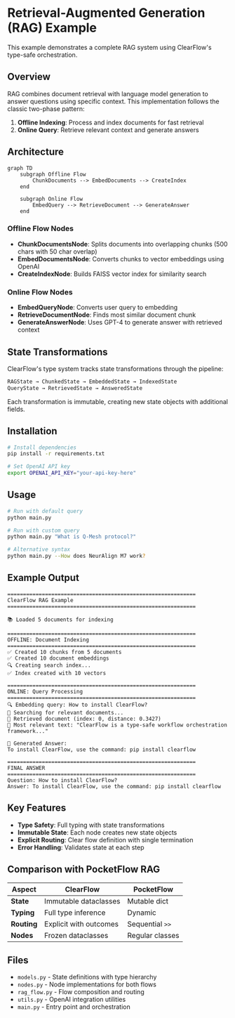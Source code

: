 # Retrieval-Augmented Generation (RAG) Example

This example demonstrates a complete RAG system using ClearFlow's type-safe orchestration.

## Overview

RAG combines document retrieval with language model generation to answer questions using specific context. This implementation follows the classic two-phase pattern:

1. **Offline Indexing**: Process and index documents for fast retrieval
2. **Online Query**: Retrieve relevant context and generate answers

## Architecture

```mermaid
graph TD
    subgraph Offline Flow
        ChunkDocuments --> EmbedDocuments --> CreateIndex
    end
    
    subgraph Online Flow
        EmbedQuery --> RetrieveDocument --> GenerateAnswer
    end
```

### Offline Flow Nodes

- **ChunkDocumentsNode**: Splits documents into overlapping chunks (500 chars with 50 char overlap)
- **EmbedDocumentsNode**: Converts chunks to vector embeddings using OpenAI
- **CreateIndexNode**: Builds FAISS vector index for similarity search

### Online Flow Nodes

- **EmbedQueryNode**: Converts user query to embedding
- **RetrieveDocumentNode**: Finds most similar document chunk
- **GenerateAnswerNode**: Uses GPT-4 to generate answer with retrieved context

## State Transformations

ClearFlow's type system tracks state transformations through the pipeline:

```python
RAGState → ChunkedState → EmbeddedState → IndexedState
QueryState → RetrievedState → AnsweredState
```

Each transformation is immutable, creating new state objects with additional fields.

## Installation

```bash
# Install dependencies
pip install -r requirements.txt

# Set OpenAI API key
export OPENAI_API_KEY="your-api-key-here"
```

## Usage

```bash
# Run with default query
python main.py

# Run with custom query
python main.py "What is Q-Mesh protocol?"

# Alternative syntax
python main.py --How does NeurAlign M7 work?
```

## Example Output

```
============================================================
ClearFlow RAG Example
============================================================

📚 Loaded 5 documents for indexing

============================================================
OFFLINE: Document Indexing
============================================================
✅ Created 10 chunks from 5 documents
✅ Created 10 document embeddings
🔍 Creating search index...
✅ Index created with 10 vectors

============================================================
ONLINE: Query Processing
============================================================
🔍 Embedding query: How to install ClearFlow?
🔎 Searching for relevant documents...
📄 Retrieved document (index: 0, distance: 0.3427)
📄 Most relevant text: "ClearFlow is a type-safe workflow orchestration framework..."

🤖 Generated Answer:
To install ClearFlow, use the command: pip install clearflow

============================================================
FINAL ANSWER
============================================================
Question: How to install ClearFlow?
Answer: To install ClearFlow, use the command: pip install clearflow
```

## Key Features

- **Type Safety**: Full typing with state transformations
- **Immutable State**: Each node creates new state objects
- **Explicit Routing**: Clear flow definition with single termination
- **Error Handling**: Validates state at each step

## Comparison with PocketFlow RAG

| Aspect | ClearFlow | PocketFlow |
|--------|-----------|------------|
| **State** | Immutable dataclasses | Mutable dict |
| **Typing** | Full type inference | Dynamic |
| **Routing** | Explicit with outcomes | Sequential `>>` |
| **Nodes** | Frozen dataclasses | Regular classes |

## Files

- `models.py` - State definitions with type hierarchy
- `nodes.py` - Node implementations for both flows
- `rag_flow.py` - Flow composition and routing
- `utils.py` - OpenAI integration utilities
- `main.py` - Entry point and orchestration